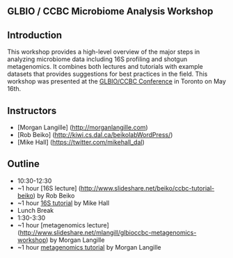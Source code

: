 ##  GLBIO / CCBC Microbiome Analysis Workshop 

## Introduction
This workshop provides a high-level overview of the major steps in analyzing microbiome data including 16S profiling and shotgun metagenomics. It combines both lectures and tutorials with example datasets that provides suggestions for best practices in the field. This workshop was presented at the [GLBIO/CCBC Conference](https://www.iscb.org/glbioccbc2016) in Toronto on May 16th.

## Instructors
* [Morgan Langille] (http://morganlangille.com)
* [Rob Beiko] (http://kiwi.cs.dal.ca/beikolabWordPress/)
* [Mike Hall] (https://twitter.com/mikehall_dal)

## Outline
* 10:30-12:30
* ~1 hour [16S lecture] (http://www.slideshare.net/beiko/ccbc-tutorial-beiko) by Rob Beiko
* ~1 hour [16S tutorial](16S-tutorial-for-CCBC) by Mike Hall
* Lunch Break 
* 1:30-3:30
* ~1 hour [metagenomics lecture] (http://www.slideshare.net/mlangill/glbioccbc-metagenomics-workshop) by Morgan Langille
* ~1 hour [metagenomics tutorial](Metagenomics-Tutorial-(Downsampled)) by Morgan Langille
